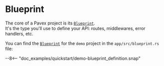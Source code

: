 # Blueprint

The core of a Pavex project is its [`Blueprint`][Blueprint].  
It's the type you'll use to define your API: routes, middlewares, error handlers, etc.

You can find the [`Blueprint`][Blueprint] for the `demo` project in the `app/src/blueprint.rs` file:

--8<-- "doc_examples/quickstart/demo-blueprint_definition.snap"

[Blueprint]: ../../api_reference/pavex/blueprint/struct.Blueprint.html

